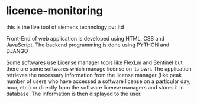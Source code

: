 # licence-monitoring

this is the live tool of siemens technology pvt ltd 

Front-End of web application is developed using HTML, CSS and JavaScript. The backend programming is done using PYTHON and DJANGO

Some softwares use License manager tools like FlexLm and Sentinel but there are some softwares which manage license on its own. The application retrieves the necessary information from the license manager (like peak number of users who have accessed a software license on a particular day, hour, etc.) or directly from the software license managers and stores it in database .The information is then displayed to the user.
